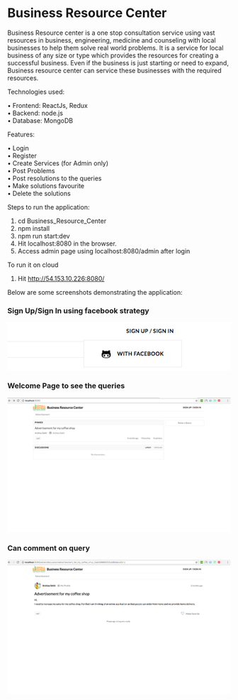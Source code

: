 # Business Resource Center

Business Resource center is a one stop consultation service using vast resources in business, engineering, medicine and counseling with local businesses to help them solve real world problems. It is a service for local business of any size or type which provides the resources for creating a successful business. Even if the business is just starting or need to expand, Business resource center can service these businesses with the required resources.

Technologies used:

• Frontend: ReactJs, Redux </br>
• Backend:  node.js </br>
• Database: MongoDB</br>

Features:

• Login </br>
• Register</br>
• Create Services (for Admin only)</br>
• Post Problems</br>
• Post resolutions to the queries</br>
• Make solutions favourite</br>
• Delete the solutions</br>

Steps to run the application:

1. cd Business_Resource_Center 
2. npm install 
3. npm run start:dev 
4. Hit localhost:8080 in the browser. 
5. Access admin page using localhost:8080/admin after login

To run it on cloud
1. Hit http://54.153.10.226:8080/

Below are some screenshots demonstrating the application:

### Sign Up/Sign In using facebook strategy
![](images/1.png)

### Welcome Page to see the queries
![](images/2.png)

### Can comment on query
![](images/3.png)

